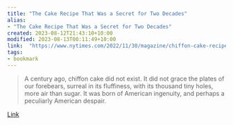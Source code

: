 ```yaml
---
title: "The Cake Recipe That Was a Secret for Two Decades"
alias:
- "The Cake Recipe That Was a Secret for Two Decades"
created: 2023-08-12T21:43:10+10:00
modified: 2023-08-13T00:11:49+10:00
link:  "https://www.nytimes.com/2022/11/30/magazine/chiffon-cake-recipe.html"
tags:
- bookmark
---
```


> A century ago, chiffon cake did not exist. It did not grace the plates of our forebears, surreal in its fluffiness, with its thousand tiny holes, more air than sugar. It was born of American ingenuity, and perhaps a peculiarly American despair.

[Link](https://www.nytimes.com/2022/11/30/magazine/chiffon-cake-recipe.html)